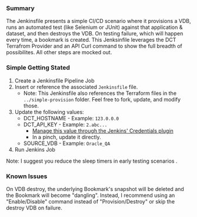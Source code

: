 ### Summary
The Jenkinsfile presents a simple CI/CD scenario where it provisions a VDB, runs an automated test (like Selenium or JUnit) against that application & dataset, and then destroys the VDB. On testing failure, which will happen every time, a bookmark is created. This Jenksinfile leverages the DCT Terrafrom Provider and an API Curl command to show the full breadth of possibilites. All other steps are mocked out.

### Simple Getting Stated 
1) Create a Jenkinsfile Pipeline Job
2) Insert or reference the associated `Jenkinsfile` file.
    - Note: This Jenkinsfile also references the Terraform files in the `../simple-provision` folder. Feel free to fork, update, and modify those.
3) Update the following values:
    - DCT_HOSTNAME - Example: `123.0.0.0`
    - DCT_API_KEY - Example: `2.abc...`
        - [Manage this value through the Jenkins' Credentials plugin](https://docs.cloudbees.com/docs/cloudbees-ci/latest/cloud-secure-guide/injecting-secrets)
        - In a pinch, update it directly.
    - SOURCE_VDB - Example: `Oracle_QA`
4) Run Jenkins Job

Note: I suggest you reduce the sleep timers in early testing scenarios .


### Known Issues
On VDB destroy, the underlying Bookmark's snapshot will be deleted and the Bookmark will become "dangling".
Instead, I recommend using an "Enable/Disable" command instead of "Provision/Destroy" or skip the destroy VDB on failure.